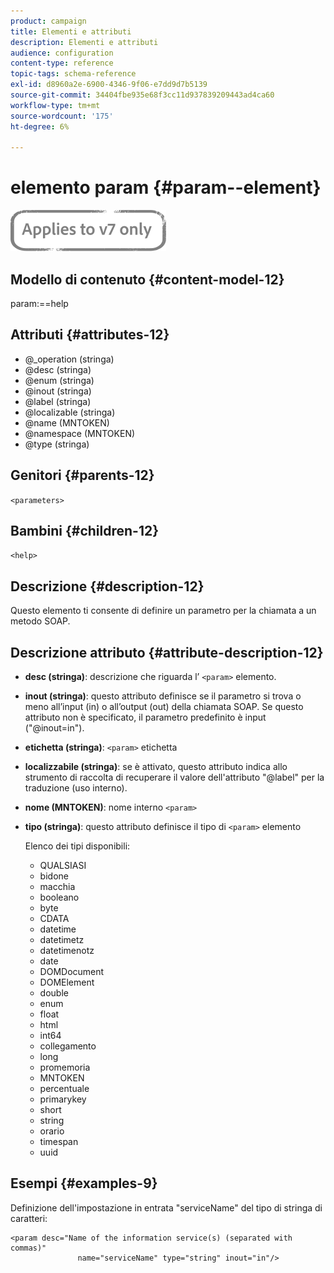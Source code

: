 ```yaml
---
product: campaign
title: Elementi e attributi
description: Elementi e attributi
audience: configuration
content-type: reference
topic-tags: schema-reference
exl-id: d8960a2e-6900-4346-9f06-e7dd9d7b5139
source-git-commit: 34404fbe935e68f3cc11d937839209443ad4ca60
workflow-type: tm+mt
source-wordcount: '175'
ht-degree: 6%

---
```


# elemento param {#param--element}

![](../../../assets/v7-only.svg)

## Modello di contenuto {#content-model-12}

param:==help

## Attributi {#attributes-12}

* @_operation (stringa)
* @desc (stringa)
* @enum (stringa)
* @inout (stringa)
* @label (stringa)
* @localizable (stringa)
* @name (MNTOKEN)
* @namespace (MNTOKEN)
* @type (stringa)

## Genitori {#parents-12}

`<parameters>`

## Bambini {#children-12}

`<help>`

## Descrizione {#description-12}

Questo elemento ti consente di definire un parametro per la chiamata a un metodo SOAP.

## Descrizione attributo {#attribute-description-12}

* **desc (stringa)**: descrizione che riguarda l’ `<param>` elemento.
* **inout (stringa)**: questo attributo definisce se il parametro si trova o meno all’input (in) o all’output (out) della chiamata SOAP. Se questo attributo non è specificato, il parametro predefinito è input (&quot;@inout=in&quot;).
* **etichetta (stringa)**:  `<param>` etichetta
* **localizzabile (stringa)**: se è attivato, questo attributo indica allo strumento di raccolta di recuperare il valore dell&#39;attributo &quot;@label&quot; per la traduzione (uso interno).
* **nome (MNTOKEN)**: nome interno  `<param>`
* **tipo (stringa)**: questo attributo definisce il tipo di  `<param>` elemento

   Elenco dei tipi disponibili:

   * QUALSIASI
   * bidone
   * macchia
   * booleano
   * byte
   * CDATA
   * datetime
   * datetimetz
   * datetimenotz
   * date
   * DOMDocument
   * DOMElement
   * double
   * enum
   * float
   * html
   * int64
   * collegamento
   * long
   * promemoria
   * MNTOKEN
   * percentuale
   * primarykey
   * short
   * string
   * orario
   * timespan
   * uuid

## Esempi {#examples-9}

Definizione dell&#39;impostazione in entrata &quot;serviceName&quot; del tipo di stringa di caratteri:

```
<param desc="Name of the information service(s) (separated with commas)"
               name="serviceName" type="string" inout="in"/>
```
